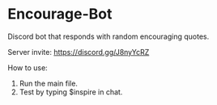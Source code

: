 # Encourage-Bot
Discord bot that responds with random encouraging quotes.

Server invite: https://discord.gg/J8nyYcRZ

How to use:
1. Run the main file.
2. Test by typing $inspire in chat.
